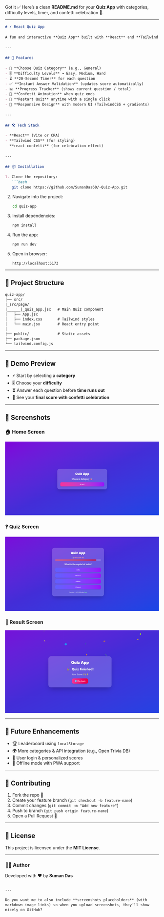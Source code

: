 Got it ✅ Here’s a clean **README.md** for your **Quiz App** with categories, difficulty levels, timer, and confetti celebration 🎉.

---

````markdown
# ⚡ React Quiz App

A fun and interactive **Quiz App** built with **React** and **Tailwind CSS**, featuring categories, difficulty levels, timers, scoring, and a confetti celebration at the end 🎊.

---

## 🚀 Features

- 🎯 **Choose Quiz Category** (e.g., General)
- 🎚️ **Difficulty Levels** → Easy, Medium, Hard
- ⏳ **20-Second Timer** for each question
- ✅ **Instant Answer Validation** (updates score automatically)
- 📊 **Progress Tracker** (shows current question / total)
- 🎉 **Confetti Animation** when quiz ends
- 🔁 **Restart Quiz** anytime with a single click
- 📱 **Responsive Design** with modern UI (TailwindCSS + gradients)

---

## 🛠️ Tech Stack

- **React** (Vite or CRA)
- **Tailwind CSS** (for styling)
- **react-confetti** (for celebration effect)

---

## 📦 Installation

1. Clone the repository:
   ```bash
   git clone https://github.com/SumanDas60/-Quiz-App.git
````

2. Navigate into the project:

   ```bash
   cd quiz-app
   ```

3. Install dependencies:

   ```bash
   npm install
   ```

4. Run the app:

   ```bash
   npm run dev
   ```

5. Open in browser:

   ```
   http://localhost:5173
   ```

---

## 📂 Project Structure

```
quiz-app/
│── src/
|_src/page/
|______|_quiz_app.jsx   # Main Quiz component
│   ├── App.jsx        
│   ├── index.css       # Tailwind styles
│   └── main.jsx        # React entry point
│
├── public/             # Static assets
├── package.json
└── tailwind.config.js
```

---

## 🎉 Demo Preview

* ⚡ Start by selecting a **category**
* 🎚️ Choose your **difficulty**
* ⏳ Answer each question before **time runs out**
* 🎊 See your **final score with confetti celebration**

---

## 📸 Screenshots

### 🏠 Home Screen

![Choose category and difficulty.](https://github.com/SumanDas60/-Quiz-App/blob/13ef0ef936f6c7186c6ca2862818b174d668f0f1/Screenshot%202025-09-19%20203747.png) 

### ❓ Quiz Screen

![Questions with a timer and options.](https://github.com/SumanDas60/-Quiz-App/blob/13ef0ef936f6c7186c6ca2862818b174d668f0f1/Screenshot%202025-09-19%20203857.png) 

### 🎊 Result Screen

![Final score + confetti celebration.](https://github.com/SumanDas60/-Quiz-App/blob/13ef0ef936f6c7186c6ca2862818b174d668f0f1/Screenshot%202025-09-19%20204004.png) 

---

## 🔮 Future Enhancements

* 🏆 Leaderboard using `localStorage`
* 🌍 More categories & API integration (e.g., Open Trivia DB)
* 👤 User login & personalized scores
* 📱 Offline mode with PWA support

---

## 🤝 Contributing

1. Fork the repo 🍴
2. Create your feature branch (`git checkout -b feature-name`)
3. Commit changes (`git commit -m "Add new feature"`)
4. Push to branch (`git push origin feature-name`)
5. Open a Pull Request 🚀

---

## 📜 License

This project is licensed under the **MIT License**.

---

### 👨‍💻 Author

Developed with ❤️ by **Suman Das**

```

---

Do you want me to also include **screenshots placeholders** (with markdown image links) so when you upload screenshots, they’ll show nicely on GitHub?
```
